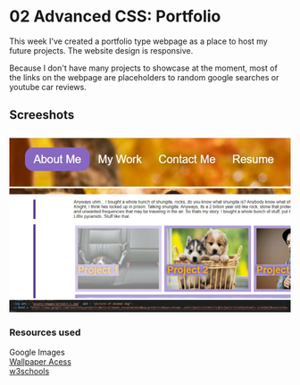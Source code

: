 # 02 Advanced CSS: Portfolio

This week I've created a portfolio type webpage as a place to host my future projects. The website design is responsive.

Because I don't have many projects to showcase at the moment, most of the links on the webpage are placeholders to random google searches or youtube car reviews.


## Screeshots


![Hover function](./assets/screenshots/hover-1.jpg)
<br />
![Hover function 2](./assets/screenshots/hover-2.jpg)
<br />
![Placeholder links](./assets/screenshots/placeholder-link.jpg)
<br />


### Resources used

Google Images
<br />
[Wallpaper Acess](https://wallpaperaccess.com/)
<br />
[w3schools](https://www.w3schools.com/default.asp)
<br />
